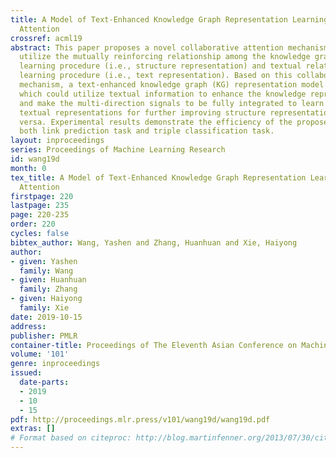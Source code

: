 ```yaml
---
title: A Model of Text-Enhanced Knowledge Graph Representation Learning with Collaborative
  Attention
crossref: acml19
abstract: This paper proposes a novel collaborative attention mechanism, to fully
  utilize the mutually reinforcing relationship among the knowledge graph representation
  learning procedure (i.e., structure representation) and textual relation representation
  learning procedure (i.e., text representation). Based on this collaborative attention
  mechanism, a text-enhanced knowledge graph (KG) representation model is proposed,
  which could utilize textual information to enhance the knowledge representations
  and make the multi-direction signals to be fully integrated to learn more accurate
  textual representations for further improving structure representation and vice
  versa. Experimental results demonstrate the efficiency of the proposed model on
  both link prediction task and triple classification task.
layout: inproceedings
series: Proceedings of Machine Learning Research
id: wang19d
month: 0
tex_title: A Model of Text-Enhanced Knowledge Graph Representation Learning with Collaborative
  Attention
firstpage: 220
lastpage: 235
page: 220-235
order: 220
cycles: false
bibtex_author: Wang, Yashen and Zhang, Huanhuan and Xie, Haiyong
author:
- given: Yashen
  family: Wang
- given: Huanhuan
  family: Zhang
- given: Haiyong
  family: Xie
date: 2019-10-15
address: 
publisher: PMLR
container-title: Proceedings of The Eleventh Asian Conference on Machine Learning
volume: '101'
genre: inproceedings
issued:
  date-parts:
  - 2019
  - 10
  - 15
pdf: http://proceedings.mlr.press/v101/wang19d/wang19d.pdf
extras: []
# Format based on citeproc: http://blog.martinfenner.org/2013/07/30/citeproc-yaml-for-bibliographies/
---
```

